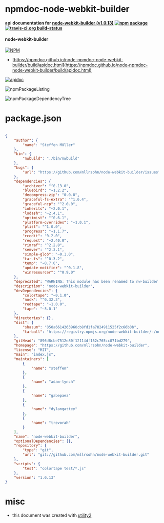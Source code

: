# npmdoc-node-webkit-builder

#### api documentation for  [node-webkit-builder (v1.0.13)](https://github.com/mllrsohn/node-webkit-builder)  [![npm package](https://img.shields.io/npm/v/npmdoc-node-webkit-builder.svg?style=flat-square)](https://www.npmjs.org/package/npmdoc-node-webkit-builder) [![travis-ci.org build-status](https://api.travis-ci.org/npmdoc/node-npmdoc-node-webkit-builder.svg)](https://travis-ci.org/npmdoc/node-npmdoc-node-webkit-builder)

#### node-webkit-builder

[![NPM](https://nodei.co/npm/node-webkit-builder.png?downloads=true&downloadRank=true&stars=true)](https://www.npmjs.com/package/node-webkit-builder)

- [https://npmdoc.github.io/node-npmdoc-node-webkit-builder/build/apidoc.html](https://npmdoc.github.io/node-npmdoc-node-webkit-builder/build/apidoc.html)

[![apidoc](https://npmdoc.github.io/node-npmdoc-node-webkit-builder/build/screenCapture.buildCi.browser.%252Ftmp%252Fbuild%252Fapidoc.html.png)](https://npmdoc.github.io/node-npmdoc-node-webkit-builder/build/apidoc.html)

![npmPackageListing](https://npmdoc.github.io/node-npmdoc-node-webkit-builder/build/screenCapture.npmPackageListing.svg)

![npmPackageDependencyTree](https://npmdoc.github.io/node-npmdoc-node-webkit-builder/build/screenCapture.npmPackageDependencyTree.svg)



# package.json

```json

{
    "author": {
        "name": "Steffen Müller"
    },
    "bin": {
        "nwbuild": "./bin/nwbuild"
    },
    "bugs": {
        "url": "https://github.com/mllrsohn/node-webkit-builder/issues"
    },
    "dependencies": {
        "archiver": "^0.13.0",
        "bluebird": "~1.2.2",
        "decompress-zip": "0.0.8",
        "graceful-fs-extra": "^1.0.4",
        "graceful-ncp": "^2.0.0",
        "inherits": "~2.0.1",
        "lodash": "~2.4.1",
        "optimist": "^0.6.1",
        "platform-overrides": "~1.0.1",
        "plist": "^1.0.0",
        "progress": "~1.1.7",
        "rcedit": "0.2.0",
        "request": "~2.40.0",
        "rimraf": "^2.2.8",
        "semver": "^2.3.1",
        "simple-glob": "~0.1.0",
        "tar-fs": "^0.3.2",
        "temp": "~0.7.0",
        "update-notifier": "^0.1.8",
        "winresourcer": "^0.9.0"
    },
    "deprecated": "WARNING: This module has been renamed to nw-builder. Install using nw-builder instead, node-webkit-builder will no longer be updated.",
    "description": "node-webkit-builder",
    "devDependencies": {
        "colortape": "~0.1.0",
        "nock": "^0.32.3",
        "redtape": "~1.0.0",
        "tape": "~3.0.1"
    },
    "directories": {},
    "dist": {
        "shasum": "050a6614263960cb8fd1fa7824911525f2c66b0b",
        "tarball": "https://registry.npmjs.org/node-webkit-builder/-/node-webkit-builder-1.0.13.tgz"
    },
    "gitHead": "896d8cbe7512e80f12114df152c765cc071bd279",
    "homepage": "https://github.com/mllrsohn/node-webkit-builder",
    "license": "MIT",
    "main": "index.js",
    "maintainers": [
        {
            "name": "steffen"
        },
        {
            "name": "adam-lynch"
        },
        {
            "name": "gabepaez"
        },
        {
            "name": "dylangattey"
        },
        {
            "name": "trevorah"
        }
    ],
    "name": "node-webkit-builder",
    "optionalDependencies": {},
    "repository": {
        "type": "git",
        "url": "git://github.com/mllrsohn/node-webkit-builder.git"
    },
    "scripts": {
        "test": "colortape test/*.js"
    },
    "version": "1.0.13"
}
```



# misc
- this document was created with [utility2](https://github.com/kaizhu256/node-utility2)
